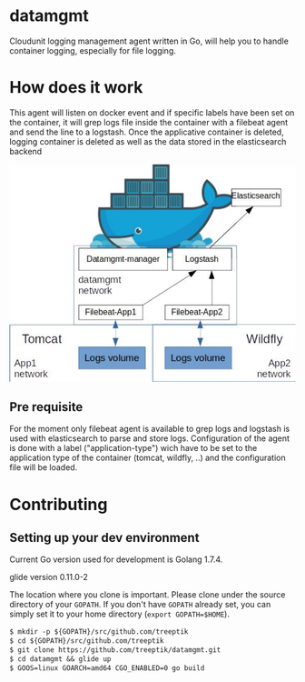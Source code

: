 # datamgmt
Cloudunit logging management agent written in Go, will help you to handle container logging, especially for file logging.

# How does it work

This agent will listen on docker event and if specific labels have been set on the container, it will grep logs file inside the container with a filebeat agent and send the line to a logstash. Once the applicative container is deleted, logging container is deleted as well as the data stored in the elasticsearch backend

![datamgmt logging](documentation/img/datamgmt-logging-concept.jpg "Cloudunit logging mgmt")

## Pre requisite

For the moment only filebeat agent is available to grep logs and logstash is used with elasticsearch to parse and store logs.
Configuration of the agent is done with a label ("application-type") wich have to be set to the application type of the container (tomcat, wildfly, ..) and the configuration file will be loaded.



# Contributing

## Setting up your dev environment

Current Go version used for development is Golang 1.7.4.

glide version 0.11.0-2

The location where you clone is important. Please clone under the source
directory of your `GOPATH`. If you don't have `GOPATH` already set, you can
simply set it to your home directory (`export GOPATH=$HOME`).

    $ mkdir -p ${GOPATH}/src/github.com/treeptik
    $ cd ${GOPATH}/src/github.com/treeptik
    $ git clone https://github.com/treeptik/datamgmt.git
    $ cd datamgmt && glide up
    $ GOOS=linux GOARCH=amd64 CGO_ENABLED=0 go build
